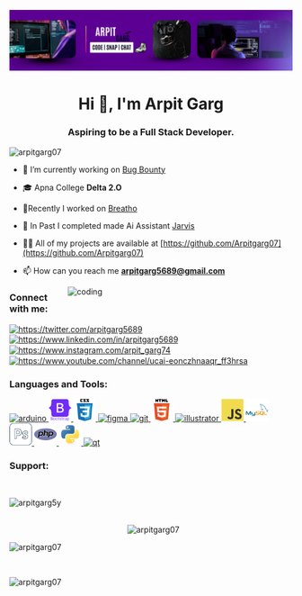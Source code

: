 
![logo](https://github.com/Arpitgarg07/Arpitgarg07/blob/main/Banner.jpg)
<h1 align="center">Hi 👋, I'm Arpit Garg</h1>
<h3 align="center">Aspiring to be a Full Stack Developer.</h3>

<p align="left"> <img src="https://komarev.com/ghpvc/?username=arpitgarg07&label=Profile%20views&color=fa8900&style=plastic" alt="arpitgarg07" /> </p>


- 🔭 I’m currently working on [Bug Bounty](https://github.com/Arpitgarg07/Bug-bounty)

- 🎓 Apna College **Delta 2.O**

- 🌲Recently I worked on [Breatho](https://github.com/Arpitgarg07/Breatho-website)

- 🤖 In Past I completed made Ai Assistant [Jarvis](https://github.com/Arpitgarg07/Jarvis)

- 👨‍💻 All of my projects are available at [https://github.com/Arpitgarg07](https://github.com/Arpitgarg07)

- 📫 How can you reach me **arpitgarg5689@gmail.com**

<img align="right" alt="coding" width="400" src="https://gifdb.com/images/high/animated-chock-coding-c78f6elj32sfoi8q.gif">

<h3 align="left">Connect with me:</h3>
<p align="left">
<a href="https://twitter.com/https://twitter.com/arpitgarg5689" target="blank"><img align="center" src="https://raw.githubusercontent.com/rahuldkjain/github-profile-readme-generator/master/src/images/icons/Social/twitter.svg" alt="https://twitter.com/arpitgarg5689" height="30" width="40" /></a>
<a href="https://linkedin.com/in/https://www.linkedin.com/in/arpitgarg5689" target="blank"><img align="center" src="https://raw.githubusercontent.com/rahuldkjain/github-profile-readme-generator/master/src/images/icons/Social/linked-in-alt.svg" alt="https://www.linkedin.com/in/arpitgarg5689" height="30" width="40" /></a>
<a href="https://instagram.com/https://www.instagram.com/arpit_garg74" target="blank"><img align="center" src="https://raw.githubusercontent.com/rahuldkjain/github-profile-readme-generator/master/src/images/icons/Social/instagram.svg" alt="https://www.instagram.com/arpit_garg74" height="30" width="40" /></a>
<a href="https://www.youtube.com/c/https://www.youtube.com/@campus_coder74" target="blank"><img align="center" src="https://raw.githubusercontent.com/rahuldkjain/github-profile-readme-generator/master/src/images/icons/Social/youtube.svg" alt="https://www.youtube.com/channel/ucai-eonczhnaaqr_ff3hrsa" height="30" width="40" /></a>
</p>

<h3 align="left">Languages and Tools:</h3>
<p align="left"> <a href="https://www.arduino.cc/" target="_blank" rel="noreferrer"> <img src="https://cdn.worldvectorlogo.com/logos/arduino-1.svg" alt="arduino" width="40" height="40"/> </a> <a href="https://getbootstrap.com" target="_blank" rel="noreferrer"> <img src="https://raw.githubusercontent.com/devicons/devicon/master/icons/bootstrap/bootstrap-plain-wordmark.svg" alt="bootstrap" width="40" height="40"/> </a> <a href="https://www.w3schools.com/css/" target="_blank" rel="noreferrer"> <img src="https://raw.githubusercontent.com/devicons/devicon/master/icons/css3/css3-original-wordmark.svg" alt="css3" width="40" height="40"/> </a> <a href="https://www.figma.com/" target="_blank" rel="noreferrer"> <img src="https://www.vectorlogo.zone/logos/figma/figma-icon.svg" alt="figma" width="40" height="40"/> </a> <a href="https://git-scm.com/" target="_blank" rel="noreferrer"> <img src="https://www.vectorlogo.zone/logos/git-scm/git-scm-icon.svg" alt="git" width="40" height="40"/> </a> <a href="https://www.w3.org/html/" target="_blank" rel="noreferrer"> <img src="https://raw.githubusercontent.com/devicons/devicon/master/icons/html5/html5-original-wordmark.svg" alt="html5" width="40" height="40"/> </a> <a href="https://www.adobe.com/in/products/illustrator.html" target="_blank" rel="noreferrer"> <img src="https://www.vectorlogo.zone/logos/adobe_illustrator/adobe_illustrator-icon.svg" alt="illustrator" width="40" height="40"/> </a> <a href="https://developer.mozilla.org/en-US/docs/Web/JavaScript" target="_blank" rel="noreferrer"> <img src="https://raw.githubusercontent.com/devicons/devicon/master/icons/javascript/javascript-original.svg" alt="javascript" width="40" height="40"/> </a> <a href="https://www.mysql.com/" target="_blank" rel="noreferrer"> <img src="https://raw.githubusercontent.com/devicons/devicon/master/icons/mysql/mysql-original-wordmark.svg" alt="mysql" width="40" height="40"/> </a> <a href="https://www.photoshop.com/en" target="_blank" rel="noreferrer"> <img src="https://raw.githubusercontent.com/devicons/devicon/master/icons/photoshop/photoshop-line.svg" alt="photoshop" width="40" height="40"/> </a> <a href="https://www.php.net" target="_blank" rel="noreferrer"> <img src="https://raw.githubusercontent.com/devicons/devicon/master/icons/php/php-original.svg" alt="php" width="40" height="40"/> </a> <a href="https://www.python.org" target="_blank" rel="noreferrer"> <img src="https://raw.githubusercontent.com/devicons/devicon/master/icons/python/python-original.svg" alt="python" width="40" height="40"/> </a> <a href="https://www.qt.io/" target="_blank" rel="noreferrer"> <img src="https://upload.wikimedia.org/wikipedia/commons/0/0b/Qt_logo_2016.svg" alt="qt" width="40" height="40"/> </a> </p>

<h3 align="left">Support:</h3> <br> 
<p><a href="https://www.buymeacoffee.com/arpitgarg5y"> 
<img align="left" src="https://cdn.buymeacoffee.com/buttons/v2/default-yellow.png" height="50" width="210" alt="arpitgarg5y" /></a></p><br><br>

<p><img align="left" src="https://github-readme-stats.vercel.app/api/top-langs?username=arpitgarg07&show_icons=true&locale=en&layout=compact" alt="arpitgarg07" /></p><br>


<p>&nbsp;<img align="left" src="https://github-readme-stats.vercel.app/api?username=arpitgarg07&show_icons=true&theme=dark&title_color=fa8900&hide_border=true&locale=en" alt="arpitgarg07" /></p><br>

<p><img align="left" src="https://github-readme-streak-stats.herokuapp.com/?user=arpitgarg07&theme=highcontrast" alt="arpitgarg07" /></p><br>
